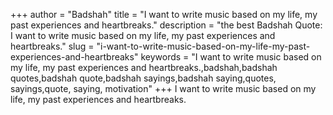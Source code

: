 +++
author = "Badshah"
title = "I want to write music based on my life, my past experiences and heartbreaks."
description = "the best Badshah Quote: I want to write music based on my life, my past experiences and heartbreaks."
slug = "i-want-to-write-music-based-on-my-life-my-past-experiences-and-heartbreaks"
keywords = "I want to write music based on my life, my past experiences and heartbreaks.,badshah,badshah quotes,badshah quote,badshah sayings,badshah saying,quotes, sayings,quote, saying, motivation"
+++
I want to write music based on my life, my past experiences and heartbreaks.
